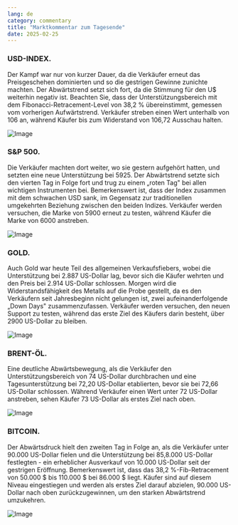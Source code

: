 ```yaml
---
lang: de
category: commentary
title: "Marktkommentar zum Tagesende"
date: 2025-02-25
---
```


### USD-INDEX.

Der Kampf war nur von kurzer Dauer, da die Verkäufer erneut das Preisgeschehen dominierten und so die gestrigen Gewinne zunichte machten. Der Abwärtstrend setzt sich fort, da die Stimmung für den U$ weiterhin negativ ist. Beachten Sie, dass der Unterstützungsbereich mit dem Fibonacci-Retracement-Level von 38,2 % übereinstimmt, gemessen vom vorherigen Aufwärtstrend. Verkäufer streben einen Wert unterhalb von 106 an, während Käufer bis zum Widerstand von 106,72 Ausschau halten.

![Image](https://markleighedu.github.io/img/Feb-2025/25-Feb-2025/usdindex.jpg)

### S&P 500.

Die Verkäufer machten dort weiter, wo sie gestern aufgehört hatten, und setzten eine neue Unterstützung bei 5925. Der Abwärtstrend setzte sich den vierten Tag in Folge fort und trug zu einem „roten Tag" bei allen wichtigen Instrumenten bei. Bemerkenswert ist, dass der Index zusammen mit dem schwachen USD sank, im Gegensatz zur traditionellen umgekehrten Beziehung zwischen den beiden Indizes. Verkäufer werden versuchen, die Marke von 5900 erneut zu testen, während Käufer die Marke von 6000 anstreben.

![Image](https://markleighedu.github.io/img/Feb-2025/25-Feb-2025/sp500.jpg)

### GOLD.

Auch Gold war heute Teil des allgemeinen Verkaufsfiebers, wobei die Unterstützung bei 2.887 US-Dollar lag, bevor sich die Käufer wehrten und den Preis bei 2.914 US-Dollar schlossen. Morgen wird die Widerstandsfähigkeit des Metalls auf die Probe gestellt, da es den Verkäufern seit Jahresbeginn nicht gelungen ist, zwei aufeinanderfolgende „Down Days" zusammenzufassen. Verkäufer werden versuchen, den neuen Support zu testen, während das erste Ziel des Käufers darin besteht, über 2900 US-Dollar zu bleiben.

![Image](https://markleighedu.github.io/img/Feb-2025/25-Feb-2025/gold.jpg)

### BRENT-ÖL.

Eine deutliche Abwärtsbewegung, als die Verkäufer den Unterstützungsbereich von 74 US-Dollar durchbrachen und eine Tagesunterstützung bei 72,20 US-Dollar etablierten, bevor sie bei 72,66 US-Dollar schlossen. Während Verkäufer einen Wert unter 72 US-Dollar anstreben, sehen Käufer 73 US-Dollar als erstes Ziel nach oben.

![Image](https://markleighedu.github.io/img/Feb-2025/25-Feb-2025/brentoil.jpg)

### BITCOIN.

Der Abwärtsdruck hielt den zweiten Tag in Folge an, als die Verkäufer unter 90.000 US-Dollar fielen und die Unterstützung bei 85,8.000 US-Dollar festlegten - ein erheblicher Ausverkauf von 10.000 US-Dollar seit der gestrigen Eröffnung. Bemerkenswert ist, dass das 38,2 %-Fib-Retracement von 50.000 $ bis 110.000 $ bei 86.000 $ liegt. Käufer sind auf diesem Niveau eingestiegen und werden als erstes Ziel darauf abzielen, 90.000 US-Dollar nach oben zurückzugewinnen, um den starken Abwärtstrend umzukehren.

![Image](https://markleighedu.github.io/img/Feb-2025/25-Feb-2025/bitcoin.jpg)

